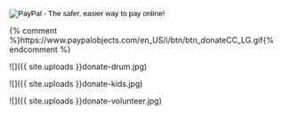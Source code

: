 <form action="https://www.paypal.com/cgi-bin/webscr" method="post" target="_top">
<input type="hidden" name="cmd" value="_s-xclick">
<input type="hidden" name="hosted_button_id" value="DCD8HGY2YH342">
<input type="image" src="{{ site.assets }}img/donate.jpg" border="0" name="submit" alt="PayPal - The safer, easier way to pay online!">
<img alt="" border="0" src="https://www.paypalobjects.com/en_US/i/scr/pixel.gif" width="1" height="1">
</form>
{% comment %}https://www.paypalobjects.com/en_US/i/btn/btn_donateCC_LG.gif{% endcomment %}

![]({{ site.uploads }}donate-drum.jpg)

![]({{ site.uploads }}donate-kids.jpg)

![]({{ site.uploads }}donate-volunteer.jpg)
